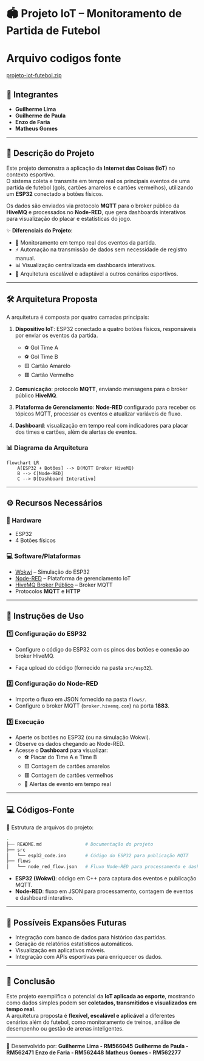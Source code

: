 # 🏟️ Projeto IoT – Monitoramento de Partida de Futebol  

# Arquivo codigos fonte 
[projeto-iot-futebol.zip](https://github.com/user-attachments/files/22373119/projeto-iot-futebol.zip)


## 👤 Integrantes  
- **Guilherme Lima**
- **Guilherme de Paula**
- **Enzo de Faria**
- **Matheus Gomes**
  



---

## 📖 Descrição do Projeto  
Este projeto demonstra a aplicação da **Internet das Coisas (IoT)** no contexto esportivo.  
O sistema coleta e transmite em tempo real os principais eventos de uma partida de futebol (gols, cartões amarelos e cartões vermelhos), utilizando um **ESP32** conectado a botões físicos.  

Os dados são enviados via protocolo **MQTT** para o broker público da **HiveMQ** e processados no **Node-RED**, que gera dashboards interativos para visualização do placar e estatísticas do jogo.  

✨ **Diferenciais do Projeto**:  
- 📡 Monitoramento em tempo real dos eventos da partida.  
- ⚡ Automação na transmissão de dados sem necessidade de registro manual.  
- 📊 Visualização centralizada em dashboards interativos.  
- 🔗 Arquitetura escalável e adaptável a outros cenários esportivos.  

---

## 🛠️ Arquitetura Proposta  

A arquitetura é composta por quatro camadas principais:  

1. **Dispositivo IoT**: ESP32 conectado a quatro botões físicos, responsáveis por enviar os eventos da partida.  
   - ⚽ Gol Time A  
   - ⚽ Gol Time B  
   - 🟨 Cartão Amarelo  
   - 🟥 Cartão Vermelho  

2. **Comunicação**: protocolo **MQTT**, enviando mensagens para o broker público **HiveMQ**.  

3. **Plataforma de Gerenciamento**: **Node-RED** configurado para receber os tópicos MQTT, processar os eventos e atualizar variáveis de fluxo.  

4. **Dashboard**: visualização em tempo real com indicadores para placar dos times e cartões, além de alertas de eventos.  

### 📊 Diagrama da Arquitetura  
```mermaid
flowchart LR
    A[ESP32 + Botões] --> B(MQTT Broker HiveMQ)
    B --> C[Node-RED]
    C --> D[Dashboard Interativo]
```

---

## ⚙️ Recursos Necessários  

### 🔧 Hardware  
- ESP32  
- 4 Botões físicos  

### 💻 Software/Plataformas  
- [Wokwi](https://wokwi.com/) – Simulação do ESP32  
- [Node-RED](https://nodered.org/) – Plataforma de gerenciamento IoT  
- [HiveMQ Broker Público](https://www.hivemq.com/public-mqtt-broker/) – Broker MQTT  
- Protocolos **MQTT** e **HTTP**  

---

## 🚀 Instruções de Uso  

### 1️⃣ Configuração do ESP32  
- Configure o código do ESP32 com os pinos dos botões e conexão ao broker HiveMQ.  

- Faça upload do código (fornecido na pasta `src/esp32`).  

### 2️⃣ Configuração do Node-RED  
- Importe o fluxo em JSON fornecido na pasta `flows/`.  
- Configure o broker MQTT (`broker.hivemq.com`) na porta **1883**.  

### 3️⃣ Execução  
- Aperte os botões no ESP32 (ou na simulação Wokwi).  
- Observe os dados chegando ao Node-RED.  
- Acesse o **Dashboard** para visualizar:  
  - ⚽ Placar do Time A e Time B  
  - 🟨 Contagem de cartões amarelos  
  - 🟥 Contagem de cartões vermelhos  
  - 🔔 Alertas de evento em tempo real  

---

## 💻 Códigos-Fonte  

📂 Estrutura de arquivos do projeto:  
```bash
.
├── README.md                # Documentação do projeto
├── src
│   └── esp32_code.ino       # Código do ESP32 para publicação MQTT
├── flows
│   └── node_red_flow.json   # Fluxo Node-RED para processamento e dashboard
```

- **ESP32 (Wokwi)**: código em C++ para captura dos eventos e publicação MQTT.  
- **Node-RED**: fluxo em JSON para processamento, contagem de eventos e dashboard interativo.  

---

## 📌 Possíveis Expansões Futuras  
- Integração com banco de dados para histórico das partidas.  
- Geração de relatórios estatísticos automáticos.  
- Visualização em aplicativos móveis.  
- Integração com APIs esportivas para enriquecer os dados.  

---

## 🏁 Conclusão  
Este projeto exemplifica o potencial da **IoT aplicada ao esporte**, mostrando como dados simples podem ser **coletados, transmitidos e visualizados em tempo real**.  
A arquitetura proposta é **flexível, escalável e aplicável** a diferentes cenários além do futebol, como monitoramento de treinos, análise de desempenho ou gestão de arenas inteligentes.  

---

🔗 Desenvolvido por: 
**Guilherme Lima - RM566045**
**Guilherme de Paula - RM562471**
**Enzo de Faria - RM562448**
**Matheus Gomes - RM562277** 
